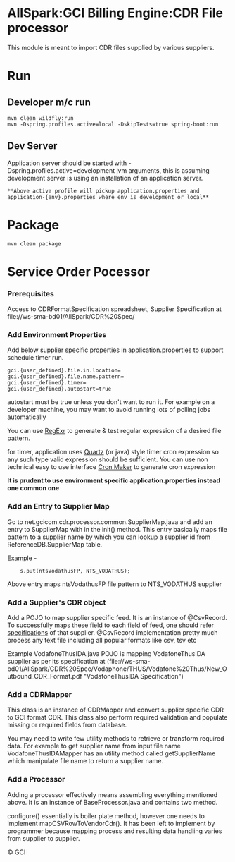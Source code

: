 AllSpark:GCI Billing Engine:CDR File processor
=================================================

This module is meant to import CDR files supplied by various suppliers.



# Run

## Developer m/c run

	mvn clean wildfly:run
	mvn -Dspring.profiles.active=local -DskipTests=true spring-boot:run
	
## Dev Server

Application server should be started with -Dspring.profiles.active=development jvm arguments, this is assuming development server is using an installation of an application server. 
	
	**Above active profile will pickup application.properties and application-{env}.properties where env is development or local**  

# Package

	mvn clean package


# Service Order Pocessor 


### Prerequisites

Access to CDRFormatSpecification spreadsheet,  Supplier Specification at file://ws-sma-bd01/AllSpark/CDR%20Spec/ 


### Add Environment Properties

Add below supplier specific properties in application.properties to support schedule timer run.

	gci.{user_defined}.file.in.location=
	gci.{user_defined}.file.name.pattern=
	gci.{user_defined}.timer=
	gci.{user_defined}.autostart=true 

autostart must be true unless you don't want to run it. For example on a developer machine, you may want to avoid running lots of polling jobs automatically

You can use [RegExr](http://regexr.com/ "Regular Expression Generator")  to generate & test regular expression of a desired file pattern.

for timer, application uses [Quartz](http://www.quartz-scheduler.org/documentation/quartz-2.x/tutorials/crontrigger "Cron Trigger") (or java) style timer cron expression so any such type valid expression should be sufficient. You can use non technical easy to use interface [Cron Maker](http://www.cronmaker.com/ "Cron Maker") to generate cron expression

**It is prudent to use environment specific application.properties instead one common one** 

### Add an Entry to Supplier Map

Go to net.gcicom.cdr.processor.common.SupplierMap.java and add an entry to SupplierMap with in the init() method. This entry basically maps file pattern to a supplier name by which you can lookup a supplier id from ReferenceDB.SupplierMap table.

Example - 

		s.put(ntsVodathusFP, NTS_VODATHUS);
		
Above entry maps ntsVodathusFP file pattern to NTS_VODATHUS supplier

### Add a Supplier's CDR object

Add a POJO to map supplier specific feed. It is an instance of @CsvRecord. To successfully maps these field to each field of feed, one should refer [specifications](file://ws-sma-bd01/AllSpark/CDR%20Spec)  of that supplier. @CsvRecord implementation pretty much process any text file including all popular formats like csv, tsv etc

Example VodafoneThusIDA.java POJO is mapping VodafoneThusIDA supplier as per its  specification at (file://ws-sma-bd01/AllSpark/CDR%20Spec/Vodaphone/THUS/Vodafone%20Thus/New_Outbound_CDR_Format.pdf "VodafoneThusIDA Specification") 


### Add a CDRMapper

This class is an instance of CDRMapper and convert supplier specific CDR to GCI format CDR. This class also perform required validation and populate missing or required fields from database. 

You may need to write few utility methods to retrieve or transform required data. For example to get supplier name from input file name VodafoneThusIDAMapper has 
an utility method called getSupplierName which manipulate file name to return a supplier name.



### Add a Processor

Adding a processor effectively means assembling everything mentioned above. It is an instance of BaseProcessor.java and contains two method.

configure() essentially is boiler plate method, however one needs to implement mapCSVRowToVendorCdr(). It has been left to implement by programmer because 
mapping process and resulting data handling varies from supplier to supplier.  



&copy; GCI
